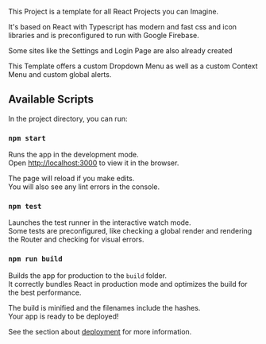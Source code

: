 This Project is a template for all React Projects you can Imagine.

It's based on React with Typescript has modern and fast css and icon libraries and
is preconfigured to run with Google Firebase.

Some sites like the Settings and Login Page are also already created

This Template offers a custom Dropdown Menu as well as a custom Context Menu and
custom global alerts.

## Available Scripts

In the project directory, you can run:

### `npm start`

Runs the app in the development mode.<br />
Open [http://localhost:3000](http://localhost:3000) to view it in the browser.

The page will reload if you make edits.<br />
You will also see any lint errors in the console.

### `npm test`

Launches the test runner in the interactive watch mode.<br />
Some tests are preconfigured, like checking a global render and rendering the Router and checking for visual errors.

### `npm run build`

Builds the app for production to the `build` folder.<br />
It correctly bundles React in production mode and optimizes the build for the best performance.

The build is minified and the filenames include the hashes.<br />
Your app is ready to be deployed!

See the section about [deployment](https://facebook.github.io/create-react-app/docs/deployment) for more information.